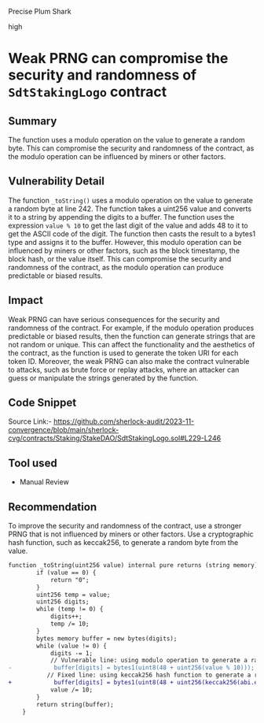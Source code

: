 Precise Plum Shark

high

# Weak PRNG can compromise the security and randomness of `SdtStakingLogo` contract

## Summary
The function uses a modulo operation on the value to generate a random byte. This can compromise the security and randomness of the contract, as the modulo operation can be influenced by miners or other factors.

## Vulnerability Detail
The function `_toString()` uses a modulo operation on the value to generate a random byte at line 242. The function takes a uint256 value and converts it to a string by appending the digits to a buffer. The function uses the expression `value % 10` to get the last digit of the value and adds 48 to it to get the ASCII code of the digit. The function then casts the result to a bytes1 type and assigns it to the buffer. However, this modulo operation can be influenced by miners or other factors, such as the block timestamp, the block hash, or the value itself. This can compromise the security and randomness of the contract, as the modulo operation can produce predictable or biased results.

## Impact
Weak PRNG can have serious consequences for the security and randomness of the contract. For example, if the modulo operation produces predictable or biased results, then the function can generate strings that are not random or unique. This can affect the functionality and the aesthetics of the contract, as the function is used to generate the token URI for each token ID. Moreover, the weak PRNG can also make the contract vulnerable to attacks, such as brute force or replay attacks, where an attacker can guess or manipulate the strings generated by the function.

## Code Snippet
Source Link:- https://github.com/sherlock-audit/2023-11-convergence/blob/main/sherlock-cvg/contracts/Staking/StakeDAO/SdtStakingLogo.sol#L229-L246

## Tool used
- Manual Review

## Recommendation
To improve the security and randomness of the contract, use a stronger PRNG that is not influenced by miners or other factors. Use a cryptographic hash function, such as keccak256, to generate a random byte from the value.
```diff
function _toString(uint256 value) internal pure returns (string memory) {
        if (value == 0) {
            return "0";
        }
        uint256 temp = value;
        uint256 digits;
        while (temp != 0) {
            digits++;
            temp /= 10;
        }
        bytes memory buffer = new bytes(digits);
        while (value != 0) {
            digits -= 1;
            // Vulnerable line: using modulo operation to generate a random byte
-            buffer[digits] = bytes1(uint8(48 + uint256(value % 10)));
           // Fixed line: using keccak256 hash function to generate a random byte
+            buffer[digits] = bytes1(uint8(48 + uint256(keccak256(abi.encodePacked(value))) % 10));
            value /= 10;
        }
        return string(buffer);
    }

```